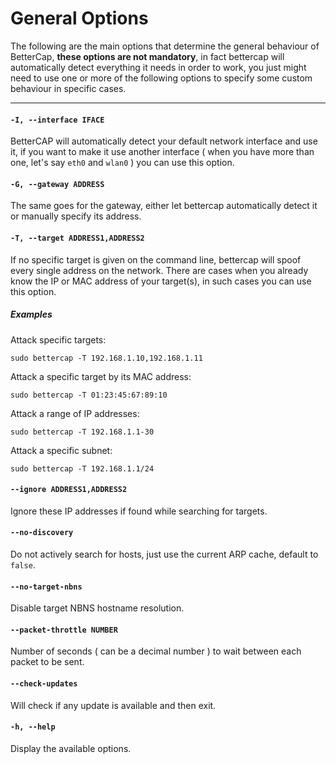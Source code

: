 General Options
============

The following are the main options that determine the general behaviour of BetterCap, **these options are not mandatory**, in fact bettercap will automatically detect everything it needs in order to work, you just might need to use one or more of the following options to specify some custom behaviour in specific cases.

<hr/>

#### `-I, --interface IFACE`

BetterCAP will automatically detect your default network interface and use it, if you want to make it use another interface ( when you have more than one, let's say `eth0` and `wlan0` ) you can use this option.

#### `-G, --gateway ADDRESS`

The same goes for the gateway, either let bettercap automatically detect it or manually specify its address.

#### `-T, --target ADDRESS1,ADDRESS2`

If no specific target is given on the command line, bettercap will spoof every single address on the network. There are cases when you already know the IP or MAC address of your target(s), in such cases you can use this option.

##### Examples

Attack specific targets:

`sudo bettercap -T 192.168.1.10,192.168.1.11`

Attack a specific target by its MAC address:

`sudo bettercap -T 01:23:45:67:89:10`

Attack a range of IP addresses:

`sudo bettercap -T 192.168.1.1-30`

Attack a specific subnet:

`sudo bettercap -T 192.168.1.1/24`

#### `--ignore ADDRESS1,ADDRESS2`

Ignore these IP addresses if found while searching for targets.

#### `--no-discovery`

Do not actively search for hosts, just use the current ARP cache, default to `false`.

#### `--no-target-nbns`

Disable target NBNS hostname resolution.

#### `--packet-throttle NUMBER`

Number of seconds ( can be a decimal number ) to wait between each packet to be sent.

#### `--check-updates`

Will check if any update is available and then exit.

#### `-h, --help`

Display the available options.
